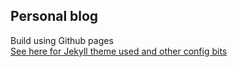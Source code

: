 ## Personal blog

Build using Github pages  
[See here for Jekyll theme used and other config bits ](notes.md)
